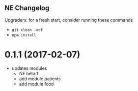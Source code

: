 ## NE Changelog
Upgraders: for a fresh start, consider running these commands 
* `git clean -xdf` 
* `npm install`

<a name="0.0.1"></a>
# 0.1.1 (2017-02-07)
* updates modules
  * NE beta 1
  * add module patients 
  * add module food   
